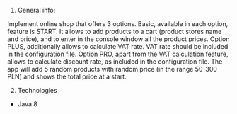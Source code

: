 1. General info:

Implement online shop that offers 3 options. 
Basic, available in each option, feature is START. It allows to add products to a cart (product stores name and price), and to enter in the console window all the product prices. 
Option PLUS, additionally allows to calculate VAT rate. VAT rate should be included in the configuration file. 
Option PRO, apart from the VAT calculation feature, allows to calculate discount rate, as included in the configuration file. 
The app will add 5 random products with random price (in the range 50-300 PLN) and shows the total price at a start. 

2. Technologies 
- Java 8
